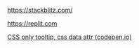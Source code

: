 https://stackblitz.com/

https://replit.com


[CSS only tooltip, css data attr (codepen.io)](https://codepen.io/behshad/pen/vYpPwZq)
